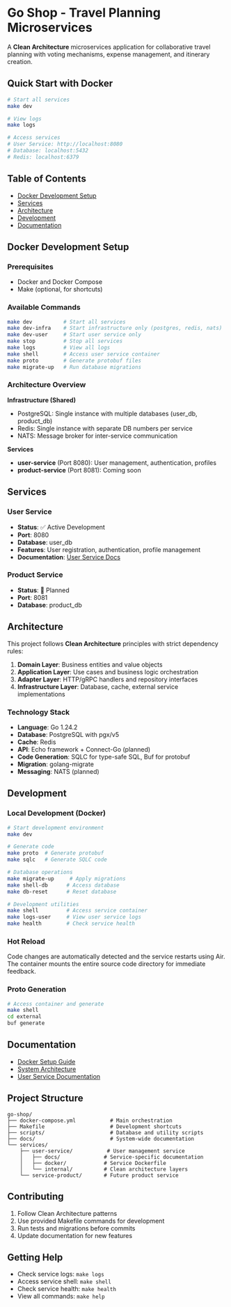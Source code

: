 # Go Shop - Travel Planning Microservices

A **Clean Architecture** microservices application for collaborative travel planning with voting mechanisms, expense management, and itinerary creation.

## Quick Start with Docker

```bash
# Start all services
make dev

# View logs
make logs

# Access services
# User Service: http://localhost:8080
# Database: localhost:5432
# Redis: localhost:6379
```

## Table of Contents

- [Docker Development Setup](#docker-development-setup)
- [Services](#services)
- [Architecture](#architecture)
- [Development](#development)
- [Documentation](#documentation)

## Docker Development Setup

### Prerequisites

- Docker and Docker Compose
- Make (optional, for shortcuts)

### Available Commands

```bash
make dev          # Start all services
make dev-infra    # Start infrastructure only (postgres, redis, nats)
make dev-user     # Start user service only
make stop         # Stop all services
make logs         # View all logs
make shell        # Access user service container
make proto        # Generate protobuf files
make migrate-up   # Run database migrations
```

### Architecture Overview

**Infrastructure (Shared)**

- PostgreSQL: Single instance with multiple databases (user_db, product_db)
- Redis: Single instance with separate DB numbers per service
- NATS: Message broker for inter-service communication

**Services**

- **user-service** (Port 8080): User management, authentication, profiles
- **product-service** (Port 8081): Coming soon

## Services

### User Service

- **Status**: ✅ Active Development
- **Port**: 8080
- **Database**: user_db
- **Features**: User registration, authentication, profile management
- **Documentation**: [User Service Docs](services/user-service/docs/README.md)

### Product Service

- **Status**: 🔄 Planned
- **Port**: 8081
- **Database**: product_db

## Architecture

This project follows **Clean Architecture** principles with strict dependency rules:

1. **Domain Layer**: Business entities and value objects
2. **Application Layer**: Use cases and business logic orchestration
3. **Adapter Layer**: HTTP/gRPC handlers and repository interfaces
4. **Infrastructure Layer**: Database, cache, external service implementations

### Technology Stack

- **Language**: Go 1.24.2
- **Database**: PostgreSQL with pgx/v5
- **Cache**: Redis
- **API**: Echo framework + Connect-Go (planned)
- **Code Generation**: SQLC for type-safe SQL, Buf for protobuf
- **Migration**: golang-migrate
- **Messaging**: NATS (planned)

## Development

### Local Development (Docker)

```bash
# Start development environment
make dev

# Generate code
make proto  # Generate protobuf
make sqlc   # Generate SQLC code

# Database operations
make migrate-up     # Apply migrations
make shell-db      # Access database
make db-reset      # Reset database

# Development utilities
make shell         # Access service container
make logs-user     # View user service logs
make health        # Check service health
```

### Hot Reload

Code changes are automatically detected and the service restarts using Air. The container mounts the entire source code directory for immediate feedback.

### Proto Generation

```bash
# Access container and generate
make shell
cd external
buf generate
```

## Documentation

- [Docker Setup Guide](README-Docker.md)
- [System Architecture](docs/README.md)
- [User Service Documentation](services/user-service/docs/README.md)

## Project Structure

```
go-shop/
├── docker-compose.yml           # Main orchestration
├── Makefile                     # Development shortcuts
├── scripts/                     # Database and utility scripts
├── docs/                        # System-wide documentation
└── services/
    ├── user-service/           # User management service
    │   ├── docs/              # Service-specific documentation
    │   ├── docker/            # Service Dockerfile
    │   └── internal/          # Clean architecture layers
    └── service-product/       # Future product service
```

## Contributing

1. Follow Clean Architecture patterns
2. Use provided Makefile commands for development
3. Run tests and migrations before commits
4. Update documentation for new features

## Getting Help

- Check service logs: `make logs`
- Access service shell: `make shell`
- Check service health: `make health`
- View all commands: `make help`

